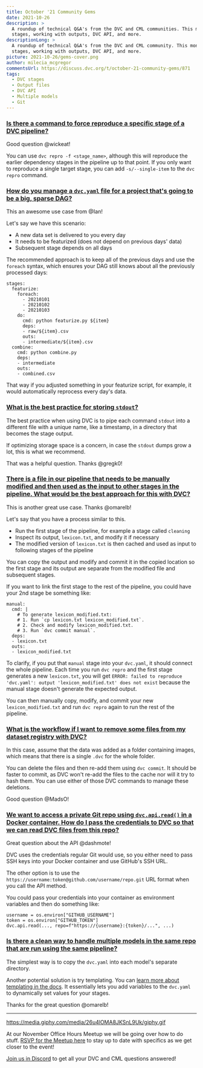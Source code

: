```yaml
---
title: October '21 Community Gems
date: 2021-10-26
description: >
  A roundup of technical Q&A's from the DVC and CML communities. This month: DVC
  stages, working with outputs, DVC API, and more.
descriptionLong: >
  A roundup of technical Q&A's from the DVC and CML community. This month: DVC
  stages, working with outputs, DVC API, and more.
picture: 2021-10-26/gems-cover.png
author: milecia_mcgregor
commentsUrl: https://discuss.dvc.org/t/october-21-community-gems/871
tags:
  - DVC stages
  - Output files
  - DVC API
  - Multiple models
  - Git
---
```


### [Is there a command to force reproduce a specific stage of a DVC pipeline?](https://discord.com/channels/485586884165107732/563406153334128681/893056918699008000)

Good question @wickeat!

You can use `dvc repro -f <stage_name>`, although this will reproduce the
earlier dependency stages in the pipeline up to that point. If you only want to
reproduce a single target stage, you can add `-s/--single-item` to the
`dvc repro` command.

### [How do you manage a `dvc.yaml` file for a project that's going to be a big, sparse DAG?](https://discord.com/channels/485586884165107732/563406153334128681/893487527749623859)

This an awesome use case from @Ian!

Let's say we have this scenario:

- A new data set is delivered to you every day
- It needs to be featurized (does not depend on previous days' data)
- Subsequent stage depends on all days

The recommended approach is to keep all of the previous days and use the
`foreach` syntax, which ensures your DAG still knows about all the previously
processed days:

```dvc
stages:
  featurize:
    foreach:
      - 20210101
      - 20210102
      - 20210103
    do:
      cmd: python featurize.py ${item}
      deps:
      - raw/${item}.csv
      outs:
      - intermediate/${item}.csv
  combine:
    cmd: python combine.py
    deps:
    - intermediate
    outs:
    - combined.csv
```

That way if you adjusted something in your featurize script, for example, it
would automatically reprocess every day's data.

### [What is the best practice for storing `stdout`?](https://discord.com/channels/485586884165107732/563406153334128681/893903023355613214)

The best practice when using DVC is to pipe each command `stdout` into a
different file with a unique name, like a timestamp, in a directory that becomes
the stage output.

If optimizing storage space is a concern, in case the `stdout` dumps grow a lot,
this is what we recommend.

That was a helpful question. Thanks @gregk0!

### [There is a file in our pipeline that needs to be manually modified and then used as the input to other stages in the pipeline. What would be the best approach for this with DVC?](https://discord.com/channels/485586884165107732/563406153334128681/894577842363445308)

This is another great use case. Thanks @omarelb!

Let's say that you have a process similar to this.

- Run the first stage of the pipeline, for example a stage called `cleaning`
- Inspect its output, `lexicon.txt`, and modify it if necessary
- The modified version of `lexicon.txt` is then cached and used as input to
  following stages of the pipeline

You can copy the output and modify and commit it in the copied location so the
first stage and its output are separate from the modified file and subsequent
stages.

If you want to link the first stage to the rest of the pipeline, you could have
your 2nd stage be something like:

```dvc
manual:
  cmd: |
    # To generate lexicon_modified.txt:
    # 1. Run `cp lexicon.txt lexicon_modified.txt`.
    # 2. Check and modify lexicon_modified.txt.
    # 3. Run `dvc commit manual`.
  deps:
  - lexicon.txt
  outs:
  - lexicon_modified.txt
```

To clarify, if you put that `manual` stage into your `dvc.yaml`, it should
connect the whole pipeline. Each time you run `dvc repro` and the first stage
generates a new `lexicon.txt`, you will get
`ERROR: failed to reproduce 'dvc.yaml': output 'lexicon_modified.txt' does not exist`
because the manual stage doesn't generate the expected output.

You can then manually copy, modify, and commit your new `lexicon_modified.txt`
and run `dvc repro` again to run the rest of the pipeline.

### [What is the workflow if I want to remove some files from my dataset registry with DVC?](https://discord.com/channels/485586884165107732/485596304961962003/895192983366942740)

In this case, assume that the data was added as a folder containing images,
which means that there is a single `.dvc` for the whole folder.

You can delete the files and then re-add them using `dvc commit`. It should be
faster to commit, as DVC won't re-add the files to the cache nor will it try to
hash them. You can use either of those DVC commands to manage these deletions.

Good question @MadsO!

### [We want to access a private Git repo using `dvc.api.read()` in a Docker container. How do I pass the credentials to DVC so that we can read DVC files from this repo?](https://discord.com/channels/485586884165107732/485596304961962003/894533078389784577)

Great question about the API @dashmote!

DVC uses the credentials regular Git would use, so you either need to pass SSH
keys into your Docker container and use GitHub's SSH URL.

The other option is to use the
`https://username:token@github.com/username/repo.git` URL format when you call
the API method.

You could pass your credentials into your container as environment variables and
then do something like:

```dvc
username = os.environ["GITHUB_USERNAME"]
token = os.environ["GITHUB_TOKEN"]
dvc.api.read(..., repo=f"https://{username}:{token}/...", ...)
```

### [Is there a clean way to handle multiple models in the same repo that are run using the same pipeline?](https://discord.com/channels/485586884165107732/563406153334128681/895368479853649930)

The simplest way is to copy the `dvc.yaml` into each model's separate directory.

Another potential solution is try templating. You can
[learn more about templating in the docs](https://dvc.org/doc/user-guide/project-structure/pipelines-files#templating).
It essentially lets you add variables to the `dvc.yaml` to dynamically set
values for your stages.

Thanks for the great question @omarelb!

---

https://media.giphy.com/media/26u4lOMA8JKSnL9Uk/giphy.gif

At our November Office Hours Meetup we will be going over how to do stuff.
[RSVP for the Meetup here](https://www.meetup.com/DVC-Community-Virtual-Meetups/events/280814318/)
to stay up to date with specifics as we get closer to the event!

[Join us in Discord](https://discord.com/invite/dvwXA2N) to get all your DVC and
CML questions answered!

